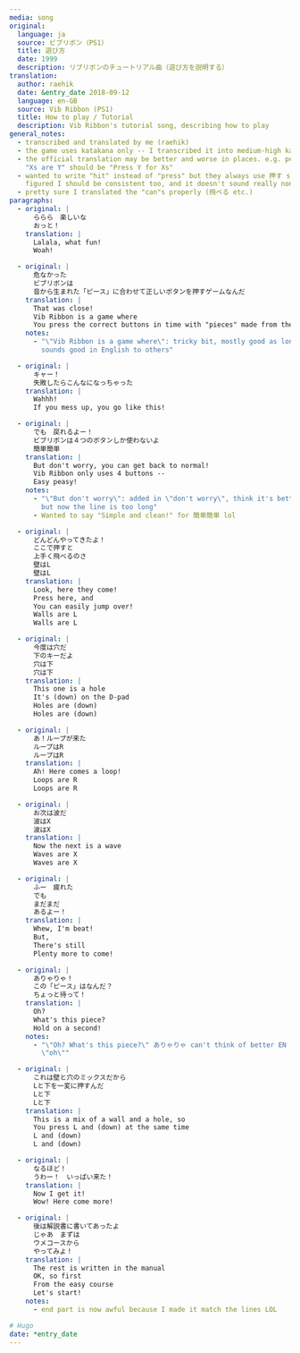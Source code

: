 ```yaml
---
media: song
original:
  language: ja
  source: ビブリボン（PS1）
  title: 遊び方
  date: 1999
  description: リブリボンのチュートリアル曲（遊び方を説明する）
translation:
  author: raehik
  date: &entry_date 2018-09-12
  language: en-GB
  source: Vib Ribbon (PS1)
  title: How to play / Tutorial
  description: Vib Ribbon's tutorial song, describing how to play
general_notes:
  - transcribed and translated by me (raehik)
  - the game uses katakana only -- I transcribed it into medium-high kanji heavy
  - the official translation may be better and worse in places. e.g. perhaps the
    "Xs are Y" should be "Press Y for Xs"
  - wanted to write "hit" instead of "press" but they always use 押す so I
    figured I should be consistent too, and it doesn't sound really non-casual
  - pretty sure I translated the "can"s properly (飛べる etc.)
paragraphs:
  - original: |
      ららら　楽しいな  
      おっと！
    translation: |
      Lalala, what fun!  
      Woah!

  - original: |
      危なかった  
      ビブリボンは  
      音から生まれた「ピース」に合わせて正しいボタンを押すゲームなんだ
    translation: |
      That was close!  
      Vib Ribbon is a game where  
      You press the correct buttons in time with "pieces" made from the music
    notes:
      - "\"Vib Ribbon is a game where\": tricky bit, mostly good as long as
        sounds good in English to others"

  - original: |
      キャー！  
      失敗したらこんなになっちゃった
    translation: |
      Wahhh!  
      If you mess up, you go like this!

  - original: |
      でも　戻れるよー！  
      ビブリボンは４つのボタンしか使わないよ  
      簡単簡単
    translation: |
      But don't worry, you can get back to normal!  
      Vib Ribbon only uses 4 buttons --  
      Easy peasy!
    notes:
      - "\"But don't worry\": added in \"don't worry\", think it's better in EN,
        but now the line is too long"
      - Wanted to say "Simple and clean!" for 簡単簡単 lol

  - original: |
      どんどんやってきたよ！  
      ここで押すと  
      上手く飛べるのさ  
      壁はL  
      壁はL
    translation: |
      Look, here they come!  
      Press here, and  
      You can easily jump over!  
      Walls are L  
      Walls are L

  - original: |
      今度は穴だ  
      下のキーだよ  
      穴は下  
      穴は下
    translation: |
      This one is a hole  
      It's (down) on the D-pad  
      Holes are (down)  
      Holes are (down)

  - original: |
      あ！ループが来た  
      ループはR  
      ループはR
    translation: |
      Ah! Here comes a loop!  
      Loops are R  
      Loops are R

  - original: |
      お次は波だ  
      波はX  
      波はX
    translation: |
      Now the next is a wave  
      Waves are X  
      Waves are X

  - original: |
      ふー　疲れた  
      でも  
      まだまだ  
      あるよー！
    translation: |
      Whew, I'm beat!  
      But,  
      There's still  
      Plenty more to come!

  - original: |
      ありゃりゃ！  
      この「ピース」はなんだ？  
      ちょっと待って！
    translation: |
      Oh?  
      What's this piece?  
      Hold on a second!
    notes:
      - "\"Oh? What's this piece?\" ありゃりゃ can't think of better EN than
        \"oh\""

  - original: |
      これは壁と穴のミックスだから  
      Lと下を一変に押すんだ  
      Lと下  
      Lと下
    translation: |
      This is a mix of a wall and a hole, so  
      You press L and (down) at the same time  
      L and (down)  
      L and (down)

  - original: |
      なるほど！  
      うわー！　いっぱい来た！
    translation: |
      Now I get it!  
      Wow! Here come more!

  - original: |
      後は解説書に書いてあったよ  
      じゃあ　まずは  
      ウメコースから  
      やってみよ！
    translation: |
      The rest is written in the manual  
      OK, so first  
      From the easy course  
      Let's start!
    notes:
      - end part is now awful because I made it match the lines LOL

# Hugo
date: *entry_date
---
```

